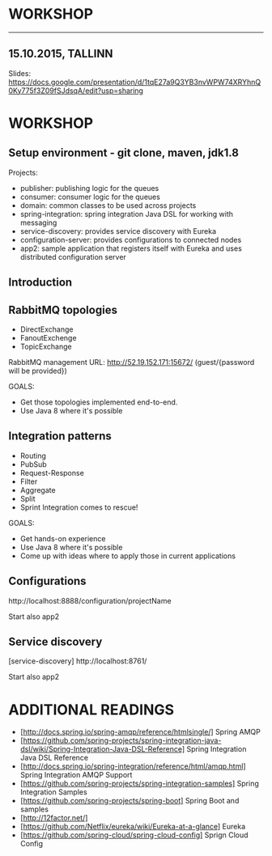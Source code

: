 # WORKSHOP

----
15.10.2015, TALLINN
----
Slides: https://docs.google.com/presentation/d/1tqE27a9Q3YB3nvWPW74XRYhnQ0Ky775f3Z09fSJdsqA/edit?usp=sharing

# WORKSHOP
## Setup environment - git clone, maven, jdk1.8
Projects:
* publisher: publishing logic for the queues
* consumer: consumer logic for the queues
* domain: common classes to be used across projects
* spring-integration: spring integration Java DSL for working with messaging
* service-discovery: provides service discovery with Eureka
* configuration-server: provides configurations to connected nodes
* app2: sample application that registers itself with Eureka and uses distributed configuration server

## Introduction
## RabbitMQ topologies
- DirectExchange
- FanoutExchenge
- TopicExchange

RabbitMQ management URL: http://52.19.152.171:15672/ (guest/{password will be provided})

GOALS:
* Get those topologies implemented end-to-end.
* Use Java 8 where it's possible

## Integration patterns
- Routing
- PubSub
- Request-Response
- Filter
- Aggregate
- Split
- Sprint Integration comes to rescue!

GOALS:
* Get hands-on experience
* Use Java 8 where it's possible
* Come up with ideas where to apply those in current applications

## Configurations
http://localhost:8888/configuration/projectName

Start also app2
## Service discovery
[service-discovery]
http://localhost:8761/

Start also app2

# ADDITIONAL READINGS

* [http://docs.spring.io/spring-amqp/reference/htmlsingle/] Spring AMQP
* [https://github.com/spring-projects/spring-integration-java-dsl/wiki/Spring-Integration-Java-DSL-Reference] Spring Integration Java DSL Reference
* [http://docs.spring.io/spring-integration/reference/html/amqp.html] Spring Integration AMQP Support
* [https://github.com/spring-projects/spring-integration-samples] Spring Integration Samples
* [https://github.com/spring-projects/spring-boot] Spring Boot and samples
* [http://12factor.net/]
* [https://github.com/Netflix/eureka/wiki/Eureka-at-a-glance] Eureka
* [https://github.com/spring-cloud/spring-cloud-config] Sprign Cloud Config

